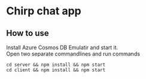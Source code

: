 # Chirp chat app
## How to use
Install Azure Cosmos DB Emulatir and start it.  
Open two separate commandlines and run commands 
```
cd server && npm install && npm start
cd client && npm install && npm start
```
